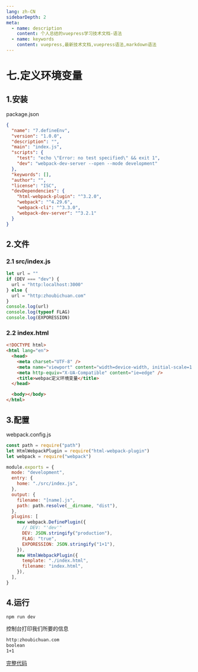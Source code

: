 ```yaml
---
lang: zh-CN
sidebarDepth: 2
meta:
  - name: description
    content: 个人总结的vuepress学习技术文档-语法
  - name: keywords
    content: vuepress,最新技术文档,vuepress语法,markdown语法
---
```


# 七.定义环境变量

## 1.安装

package.json

```json
{
  "name": "7.defineEnv",
  "version": "1.0.0",
  "description": "",
  "main": "index.js",
  "scripts": {
    "test": "echo \"Error: no test specified\" && exit 1",
    "dev": "webpack-dev-server --open --mode development"
  },
  "keywords": [],
  "author": "",
  "license": "ISC",
  "devDependencies": {
    "html-webpack-plugin": "^3.2.0",
    "webpack": "^4.29.6",
    "webpack-cli": "^3.3.0",
    "webpack-dev-server": "^3.2.1"
  }
}
```

## 2.文件

### 2.1 src/index.js

```js
let url = ""
if (DEV === "dev") {
  url = "http:localhost:3000"
} else {
  url = "http:zhoubichuan.com"
}
console.log(url)
console.log(typeof FLAG)
console.log(EXPORESSION)
```

### 2.2 index.html

```html
<!DOCTYPE html>
<html lang="en">
  <head>
    <meta charset="UTF-8" />
    <meta name="viewport" content="width=device-width, initial-scale=1.0" />
    <meta http-equiv="X-UA-Compatible" content="ie=edge" />
    <title>webpac定义环境变量</title>
  </head>

  <body></body>
</html>
```

## 3.配置

webpack.config.js

```js
const path = require("path")
let HtmlWebpackPlugin = require("html-webpack-plugin")
let webpack = require("webpack")

module.exports = {
  mode: "development",
  entry: {
    home: "./src/index.js",
  },
  output: {
    filename: "[name].js",
    path: path.resolve(__dirname, "dist"),
  },
  plugins: [
    new webpack.DefinePlugin({
      // DEV: "'dev'"
      DEV: JSON.stringify("production"),
      FLAG: "true",
      EXPORESSION: JSON.stringify("1+1"),
    }),
    new HtmlWebpackPlugin({
      template: "./index.html",
      filename: "index.html",
    }),
  ],
}
```

## 4.运行

```bash
npm run dev
```

控制台打印我们所要的信息

```bash
http:zhoubichuan.com
boolean
1+1
```

[完整代码](https://github.com/zhoubichuan/frontend-note/tree/master/3.dev/3.scaffolding/1.webpack/2.config/7.defineEnv)
